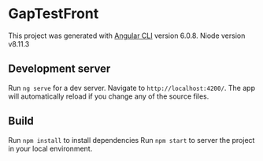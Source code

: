 # GapTestFront
This project was generated with [Angular CLI](https://github.com/angular/angular-cli) version 6.0.8.
Niode version v8.11.3

## Development server
Run `ng serve` for a dev server. Navigate to `http://localhost:4200/`. The app will automatically reload if you change any of the source files.

## Build
Run `npm install` to install dependencies
Run `npm start` to server the project in your local environment.

